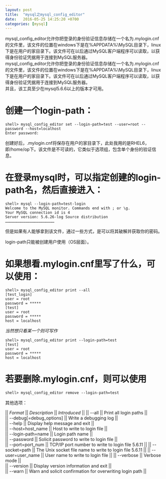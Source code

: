 ```yaml
---
layout: post
title:  "mysql之mysql_config_editor"
date:   2016-05-25 14:25:20 +0700
categories: [mysql]
---
```


mysql_config_editor允许你把登录的身份验证信息存储在一个名为.mylogin.cnf的文件里，该文件的位置在windows下是在%APPDATA%\MySQL目录下，linux下是在用户的家目录下。该文件可在以后通过MySQL客户端程序可以读取，以获得身份验证凭据用于连接到MySQL服务器。  
mysql_config_editor允许你把登录的身份验证信息存储在一个名为.mylogin.cnf的文件里，该文件的位置在windows下是在%APPDATA%\MySQL目录下，linux下是在用户的家目录下。该文件可在以后通过MySQL客户端程序可以读取，以获得身份验证凭据用于连接到MySQL服务器。  
并且，该工具至少在mysql5.6.6以上的版本才可用。  


# 创建一个login-path：    

	shell> mysql_config_editor set --login-path=test --user=root --password --host=localhost
	Enter password:

创建好后，.mylogin.cnf将保存在用户的家目录下，此处我用的是RHEL6，即/home/op下。该文件是不可读的，它类似于选项组，包含单个身份的验证信息。 

# 在登录mysql时，可以指定创建的login-path名，然后直接进入：  

    shell> mysql --login-path=test-login
    Welcome to the MySQL monitor. Commands end with ; or \g.
    Your MySQL connection id is 4
    Server version: 5.6.26-log Source distribution
    …………………………………………………………

但是如果有人能够拿到该文件，通过一些方式，是可以将其破解并获取你的密码。  

login-path只能被创建用户使用（OS层面）。  

# 如果想看.mylogin.cnf里写了什么，可以使用：  

    shell> mysql_config_editor print --all
    [test_login]
    user = root
    password = *****
    [test]
    user = root
    password = *****
    host = localhost

*当然想只看某一个则可写作* 

    shell> mysql_config_editor print --login-path=test
    [test]
    user = root
    password = *****
    host = localhost
    

# 若要删除.mylogin.cnf，则可以使用  

	shell> mysql_config_editor remove --login-path=test



其他选项：

|| *Format* || *Description* || *Introduced* ||
|| --all || Print all login paths ||	 
|| --debug[=debug_options] || Write a debugging log ||	 
|| --help || Display help message and exit ||	 
|| --host=host_name || Host to write to login file ||	 
|| --login-path=name || Login path name ||	 
|| --password || Solicit password to write to login file ||	 
|| --port=port_num || TCP/IP port number to write to login file	5.6.11 ||
|| --socket=path || The Unix socket file name to write to login file	5.6.11 ||
|| --user=user_name || User name to write to login file ||
|| --verbose || Verbose mode ||	 
|| --version || Display version information and exit ||	 
|| --warn || Warn and solicit confirmation for overwriting login path ||	 
